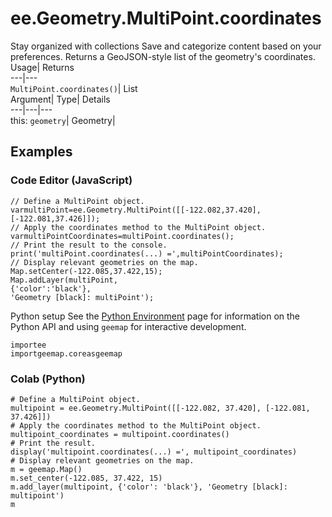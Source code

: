  
#  ee.Geometry.MultiPoint.coordinates
Stay organized with collections  Save and categorize content based on your preferences. 
Returns a GeoJSON-style list of the geometry's coordinates. Usage| Returns  
---|---  
`MultiPoint.coordinates()`| List  
Argument| Type| Details  
---|---|---  
this: `geometry`| Geometry|   
## Examples
### Code Editor (JavaScript)
```
// Define a MultiPoint object.
varmultiPoint=ee.Geometry.MultiPoint([[-122.082,37.420],[-122.081,37.426]]);
// Apply the coordinates method to the MultiPoint object.
varmultiPointCoordinates=multiPoint.coordinates();
// Print the result to the console.
print('multiPoint.coordinates(...) =',multiPointCoordinates);
// Display relevant geometries on the map.
Map.setCenter(-122.085,37.422,15);
Map.addLayer(multiPoint,
{'color':'black'},
'Geometry [black]: multiPoint');
```

Python setup
See the [ Python Environment](https://developers.google.com/earth-engine/guides/python_install) page for information on the Python API and using `geemap` for interactive development.
```
importee
importgeemap.coreasgeemap
```

### Colab (Python)
```
# Define a MultiPoint object.
multipoint = ee.Geometry.MultiPoint([[-122.082, 37.420], [-122.081, 37.426]])
# Apply the coordinates method to the MultiPoint object.
multipoint_coordinates = multipoint.coordinates()
# Print the result.
display('multipoint.coordinates(...) =', multipoint_coordinates)
# Display relevant geometries on the map.
m = geemap.Map()
m.set_center(-122.085, 37.422, 15)
m.add_layer(multipoint, {'color': 'black'}, 'Geometry [black]: multipoint')
m
```

